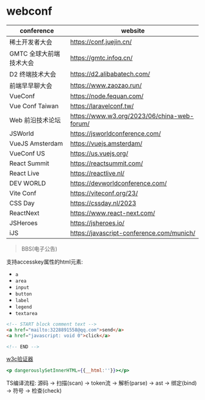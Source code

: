 # webconf

| conference  |   website  |
|  ---        |    ---     |
| 稀土开发者大会  | <https://conf.juejin.cn/> |
| GMTC 全球大前端技术大会 | <https://gmtc.infoq.cn/> |
| D2 终端技术大会  | <https://d2.alibabatech.com/> |
| 前端早早聊大会 | <https://www.zaozao.run/> |
| VueConf      | <https://node.fequan.com/>  |
| Vue Conf Taiwan  | <https://laravelconf.tw/> |
| Web 前沿技术论坛   | <https://www.w3.org/2023/06/china-web-forum/> |
| JSWorld  | <https://jsworldconference.com/> |
| VueJS Amsterdam | <https://vuejs.amsterdam/>  |
| VueConf US   | <https://us.vuejs.org/>  |
| React Summit  | <https://reactsummit.com/> |
| React Live  | <https://reactlive.nl/>  |
| DEV WORLD    | <https://devworldconference.com/>  |
| Vite Conf    |  <https://viteconf.org/23/>  |
| CSS Day      | <https://cssday.nl/2023>  |
| ReactNext    | <https://www.react-next.com/>  |
| JSHeroes     | <https://jsheroes.io/>   |
| iJS          | <https://javascript-conference.com/munich/> |

> BBS(电子公告)

支持accesskey属性的html元素:

- `a`
- `area`
- `input`
- `button`
- `label`
- `legend`
- `textarea`

```html
<!-- START block comment text -->
<a href="mailto:3228891558@qq.com">send</a>
<a href="javascript: void 0">click</a>

<!-- END -->

```

[w3c验证器](https://validator.w3.org/#validate_by_uri)

```jsx
<p dangerouslySetInnerHTML={{__html:''}}></p>

```

TS编译流程: 源码 -> 扫描(scan) -> token流 -> 解析(parse) -> ast -> 绑定(bind) -> 符号 -> 检查(check)
